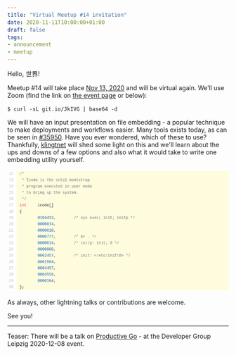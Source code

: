 ```yaml
---
title: "Virtual Meetup #14 invitation"
date: 2020-11-11T10:00:00+01:00
draft: false
tags:
- announcement
- meetup
---
```


Hello, 世界!

Meetup #14 will take place [Nov 13,
2020](https://www.meetup.com/Leipzig-Golang/events/268785591/) and will be
virtual again. We'll use Zoom (find the link on [the event
page](https://www.meetup.com/Leipzig-Golang/events/268785591/) or below):

```shell
$ curl -sL git.io/JkIVG | base64 -d
```

We will have an input presentation on file embedding - a popular technique to
make deployments and workflows easier. Many tools exists today, as can be seen
in [#35950](https://github.com/golang/go/issues/35950). Have you ever wondered,
which of these to use? Thankfully, [klingtnet](https://github.com/klingtnet)
will shed some light on this and we'll learn about the ups and downs of a few
options and also what it would take to write one embedding utility yourself.

[![](/images/unixv6embed.png)](https://github.com/yisooan/unix-v6/blob/2c7099ee501923775c4c96079a6fe94da109b552/sys/ken/main.c#L12-L30)

As always, other lightning talks or contributions are welcome.

See you!

----

Teaser: There will be a talk on [Productive
Go](https://www.meetup.com/Developer-Group-Leipzig/events/273876459/) - at the
Developer Group Leipzig 2020-12-08 event.
